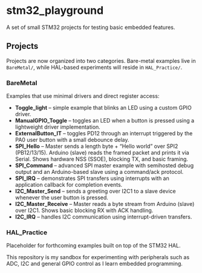 # stm32_playground

A set of small STM32 projects for testing basic embedded features.

## Projects

Projects are now organized into two categories. Bare-metal examples live in `BareMetal/`, while HAL-based experiments will reside in `HAL_Practice/`.

### BareMetal

Examples that use minimal drivers and direct register access:

- **Toggle_light** – simple example that blinks an LED using a custom GPIO driver.
- **ManualGPIO_Toggle** – toggles an LED when a button is pressed using a lightweight driver implementation.
- **ExternalButton_IT** – toggles PD12 through an interrupt triggered by the PA0 user button with a small debounce delay.
- **SPI_Hello** – Master sends a length byte + “Hello world” over SPI2 (PB12/13/15). Arduino (slave) reads the framed packet and prints it via Serial. Shows hardware NSS (SSOE), blocking TX, and basic framing.
- **SPI_Command** – advanced SPI master example with semihosted debug output and an Arduino-based slave using a command/ack protocol.
- **SPI_IRQ** – demonstrates SPI transfers using interrupts with an application callback for completion events.
- **I2C_Master_Send** – sends a greeting over I2C1 to a slave device whenever the user button is pressed.
- **I2C_Master_Receive** – Master reads a byte stream from Arduino (slave) over I2C1. Shows basic blocking RX with ACK handling.
- **I2C_IRQ** – handles I2C communication using interrupt-driven transfers.

### HAL_Practice

Placeholder for forthcoming examples built on top of the STM32 HAL.


This repository is my sandbox for experimenting with peripherals such as ADC, I2C and general GPIO control as I learn embedded programming.
